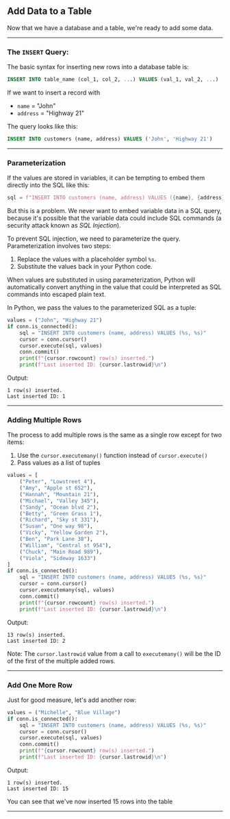 ## Add Data to a Table

Now that we have a database and a table, we're ready to add some data.

---

### The `INSERT` Query:

The basic syntax for inserting new rows into a database table is:

```sql
INSERT INTO table_name (col_1, col_2, ...) VALUES (val_1, val_2, ...)
```

If we want to insert a record with

* `name` = "John"
* `address` = "Highway 21"

The query looks like this:

```sql
INSERT INTO customers (name, address) VALUES ('John', 'Highway 21')
```

---

### Parameterization

If the values are stored in variables, it can be tempting to embed them
directly into the SQL like this:

```python
sql = f"INSERT INTO customers (name, address) VALUES ({name}, {address})"
```

But this is a problem. We never want to embed variable data in a SQL
query, because it's possible that the variable data could include SQL
commands (a security attack known as *SQL Injection*).

To prevent SQL injection, we need to parameterize the query.
Parameterization involves two steps:

1. Replace the values with a placeholder symbol `%s`.
2. Substitute the values back in your Python code.

When values are substituted in using parameterization, Python will 
automatically convert anything in the value that could be interpreted as
SQL commands into escaped plain text.

In Python, we pass the values to the parameterized SQL as a tuple:

```python
values = ("John", "Highway 21")
if conn.is_connected():
    sql = "INSERT INTO customers (name, address) VALUES (%s, %s)"
    cursor = conn.cursor()
    cursor.execute(sql, values)
    conn.commit()
    print(f"{cursor.rowcount} row(s) inserted.")
    print(f"Last inserted ID: {cursor.lastrowid}\n")
```

Output:

```
1 row(s) inserted.
Last inserted ID: 1
```

---

### Adding Multiple Rows

The process to add multiple rows is the same as a single row except for
two items:

1. Use the `cursor.executemany()` function instead of `cursor.execute()`
2. Pass values as a list of tuples

```python
values = [
    ("Peter", "Lowstreet 4"),
    ("Amy", "Apple st 652"),
    ("Hannah", "Mountain 21"),
    ("Michael", "Valley 345"),
    ("Sandy", "Ocean blvd 2"),
    ("Betty", "Green Grass 1"),
    ("Richard", "Sky st 331"),
    ("Susan", "One way 98"),
    ("Vicky", "Yellow Garden 2"),
    ("Ben", "Park Lane 38"),
    ("William", "Central st 954"),
    ("Chuck", "Main Road 989"),
    ("Viola", "Sideway 1633")
]
if conn.is_connected():
    sql = "INSERT INTO customers (name, address) VALUES (%s, %s)"
    cursor = conn.cursor()
    cursor.executemany(sql, values)
    conn.commit()
    print(f"{cursor.rowcount} row(s) inserted.")
    print(f"Last inserted ID: {cursor.lastrowid}\n")
```

Output:

```
13 row(s) inserted.
Last inserted ID: 2
```

Note: The `cursor.lastrowid` value from a call to `executemany()` will be
the ID of the first of the multiple added rows.

---

### Add One More Row

Just for good measure, let's add another row:

```python
values = ("Michelle", "Blue Village")
if conn.is_connected():
    sql = "INSERT INTO customers (name, address) VALUES (%s, %s)"
    cursor = conn.cursor()
    cursor.execute(sql, values)
    conn.commit()
    print(f"{cursor.rowcount} row(s) inserted.")
    print(f"Last inserted ID: {cursor.lastrowid}\n")
```

Output:

```
1 row(s) inserted.
Last inserted ID: 15
```

You can see that we've now inserted 15 rows into the table

---

